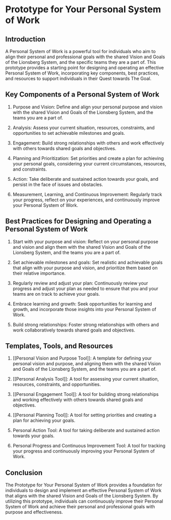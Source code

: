 # Prototype for Your Personal System of Work

## Introduction

A Personal System of Work is a powerful tool for individuals who aim to align their personal and professional goals with the shared Vision and Goals of the Lionsberg System, and the specific teams they are a part of. This prototype provides a starting point for designing and operating an effective Personal System of Work, incorporating key components, best practices, and resources to support individuals in their Quest towards The Goal.

## Key Components of a Personal System of Work

1.  Purpose and Vision: Define and align your personal purpose and vision with the shared Vision and Goals of the Lionsberg System, and the teams you are a part of.
    
2.  Analysis: Assess your current situation, resources, constraints, and opportunities to set achievable milestones and goals.
    
3.  Engagement: Build strong relationships with others and work effectively with others towards shared goals and objectives.
    
4.  Planning and Prioritization: Set priorities and create a plan for achieving your personal goals, considering your current circumstances, resources, and constraints.
    
5.  Action: Take deliberate and sustained action towards your goals, and persist in the face of issues and obstacles.
    
6.  Measurement, Learning, and Continuous Improvement: Regularly track your progress, reflect on your experiences, and continuously improve your Personal System of Work.


## Best Practices for Designing and Operating a Personal System of Work

1.  Start with your purpose and vision: Reflect on your personal purpose and vision and align them with the shared Vision and Goals of the Lionsberg System, and the teams you are a part of.
    
2.  Set achievable milestones and goals: Set realistic and achievable goals that align with your purpose and vision, and prioritize them based on their relative importance.
    
3.  Regularly review and adjust your plan: Continuously review your progress and adjust your plan as needed to ensure that you and your teams are on track to achieve your goals.
    
4.  Embrace learning and growth: Seek opportunities for learning and growth, and incorporate those insights into your Personal System of Work.
    
5.  Build strong relationships: Foster strong relationships with others and work collaboratively towards shared goals and objectives.

## Templates, Tools, and Resources

1.  [[Personal Vision and Purpose Tool]]: A template for defining your personal vision and purpose, and aligning them with the shared Vision and Goals of the Lionsberg System, and the teams you are a part of.
    
2.  [[Personal Analysis Tool]]: A tool for assessing your current situation, resources, constraints, and opportunities.
    
3.  [[Personal Engagement Tool]]: A tool for building strong relationships and working effectively with others towards shared goals and objectives.
    
4.  [[Personal Planning Tool]]: A tool for setting priorities and creating a plan for achieving your goals. 
    
5.  Personal Action Tool: A tool for taking deliberate and sustained action towards your goals.
    
6.  Personal Progress and Continuous Improvement Tool: A tool for tracking your progress and continuously improving your Personal System of Work.

## Conclusion

The Prototype for Your Personal System of Work provides a foundation for individuals to design and implement an effective Personal System of Work that aligns with the shared Vision and Goals of the Lionsberg System. By utilizing this prototype, individuals can continuously improve their Personal System of Work and achieve their personal and professional goals with purpose and effectiveness.